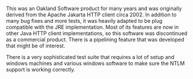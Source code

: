 This was an Oakland Software product for many years and was originally derived from the Apache Jakarta HTTP client circa 2002. In addition to many bug fixes and more tests, it was heavily adapted to be plug compatible with the JRE implementation. Most of its features are now in other Java HTTP client implementations, so this software was discontinued as a commercial product. There is a pipelining feature that was developed that might be of interest.

There is a very sophisticated test suite that requires a lot of setup and windows machines and various windows software to make sure the NTLM support is working correctly.